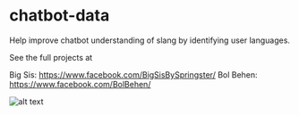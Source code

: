 # chatbot-data
Help improve chatbot understanding of slang by identifying user languages.

See the full projects at

Big Sis: https://www.facebook.com/BigSisBySpringster/
Bol Behen: https://www.facebook.com/BolBehen/

![alt text](https://scontent-sjc3-1.xx.fbcdn.net/v/t1.0-9/128343064_718447852125770_3848956526864246038_o.jpg?_nc_cat=109&ccb=2&_nc_sid=e3f864&_nc_ohc=IryJK6hqYiIAX_ctI2Z&_nc_ht=scontent-sjc3-1.xx&oh=07480be9fbe1b52fca41b9292ad4988d&oe=601EF1E4)
